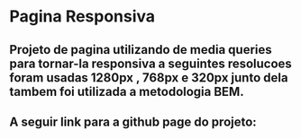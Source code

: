 # Pagina Responsiva

## Projeto de pagina utilizando de media queries para tornar-la responsiva a seguintes resolucoes foram usadas 1280px , 768px e 320px junto dela tambem foi utilizada a metodologia BEM.

## A seguir link para a github page do projeto:

